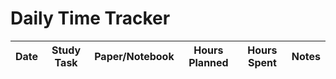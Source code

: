 # Daily Time Tracker

| Date | Study Task | Paper/Notebook | Hours Planned | Hours Spent | Notes |
|------|------------|----------------|---------------|-------------|-------|
